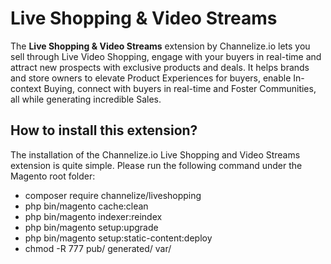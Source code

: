 # Live Shopping & Video Streams
The **Live Shopping & Video Streams** extension by Channelize.io lets you sell through Live Video Shopping, engage with your buyers in real-time and attract new prospects with exclusive products and deals. It helps brands and store owners to elevate Product Experiences for buyers, enable In-context Buying, connect with buyers in real-time and Foster Communities, all while generating incredible Sales.


How to install this extension?
---
 
The installation of the Channelize.io Live Shopping and Video Streams extension is quite simple. Please run the following command under the Magento root folder:

- composer require channelize/liveshopping
- php bin/magento cache:clean
- php bin/magento indexer:reindex
- php bin/magento setup:upgrade
- php bin/magento setup:static-content:deploy
- chmod -R 777 pub/ generated/ var/